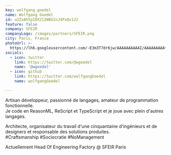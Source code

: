 ```yaml
---
key: wolfgang_goedel
name: Wolfgang Goedel
id: u3ZxAhtpI8X21IW8GInJ4PxQx1J2
feature: false
company: SFEIR
companyLogo: /images/partners/SFEIR.png
city: Paris, France
photoUrl: >-
  https://lh6.googleusercontent.com/-E3m3T7dr6jw/AAAAAAAAAAI/AAAAAAAAAfg/Io3PHXtJ7mk/photo.jpg
socials:
  - icon: twitter
    link: https://twitter.com/@wgoedel
    name: '@wgoedel'
  - icon: github
    link: https://twitter.com/wolfgangGoedel
    name: wolfgangGoedel

---
```


Artisan développeur, passionné de langages, amateur de programmation fonctionnelle.<br>
Je code en ReasonML, ReScript et TypeScript et je joue avec plein d'autres langages.

Architecte, organisateur du travail d'une cinquantaine d'ingénieurs et de designers et responsable des solutions produites.<br>
#Craftsmanship #Sociocratie #NoManagement

Actuellement Head Of Engineering Factory @ SFEIR Paris
